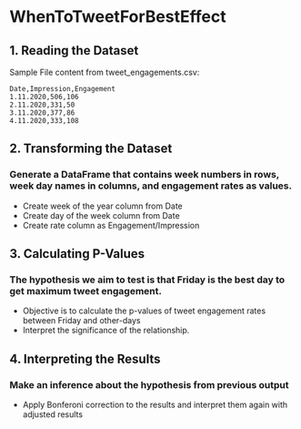 # WhenToTweetForBestEffect

## 1. Reading the Dataset

Sample File content from tweet_engagements.csv:
```
Date,Impression,Engagement
1.11.2020,506,106
2.11.2020,331,50
3.11.2020,377,86
4.11.2020,333,108
```

## 2. Transforming the Dataset

### Generate a DataFrame that contains week numbers in rows, week day names in columns, and engagement rates as values.
  + Create week of the year column from Date
  + Create day of the week column from Date 
  + Create rate column as Engagement/Impression
  
## 3. Calculating P-Values

### The hypothesis we aim to test is that Friday is the best day to get maximum tweet engagement. 
 + Objective is to calculate the p-values of tweet engagement rates between Friday and other-days 
 + Interpret the significance of the relationship.

## 4. Interpreting the Results

### Make an inference about the hypothesis from previous output
+ Apply Bonferoni correction to the results and interpret them again with adjusted results
